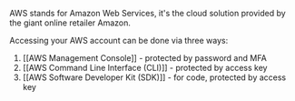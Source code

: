 AWS stands for Amazon Web Services, it's the cloud solution provided by the giant online retailer Amazon.

Accessing your AWS account can be done via three ways:

1. [[AWS Management Console]] - protected by password and MFA
2. [[AWS Command Line Interface (CLI)]] - protected by access key
3. [[AWS Software Developer Kit (SDK)]] - for code, protected by access key